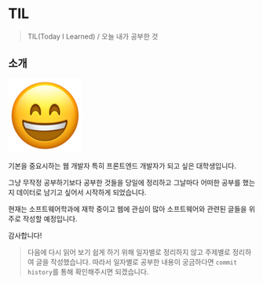 # TIL

> TIL(Today I Learned) / 오늘 내가 공부한 것

## 소개

<img src="profile.png" width="150px"/>

기본을 중요시하는 웹 개발자 특히 프론트엔드 개발자가 되고 싶은 대학생입니다.

그냥 무작정 공부하기보다 공부한 것들을 당일에 정리하고 그날마다 어떠한 공부를 했는지 데이터로 남기고 싶어서 시작하게 되었습니다.

현재는 소프트웨어학과에 재학 중이고 웹에 관심이 많아 소프트웨어와 관련된 글들을 위주로 작성할 예정입니다.

감사합니다!

> 다음에 다시 읽어 보기 쉽게 하기 위해 일자별로 정리하지 않고 주제별로 정리하여 글을 작성했습니다. 따라서 일자별로 공부한 내용이 궁금하다면 `commit history`를 통해 확인해주시면 되겠습니다.
